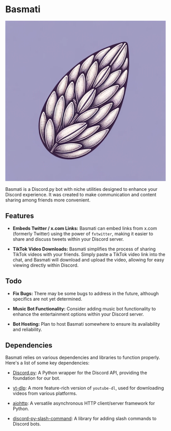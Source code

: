 # Basmati
![Basmati Logo](basmati-logo.png)

Basmati is a Discord.py bot with niche utilities designed to enhance your Discord experience. It was created to make communication and content sharing among friends more convenient.

## Features
- **Embeds Twitter / x.com Links:** Basmati can embed links from x.com (formerly Twitter) using the power of `fxtwitter`, making it easier to share and discuss tweets within your Discord server.

- **TikTok Video Downloads:** Basmati simplifies the process of sharing TikTok videos with your friends. Simply paste a TikTok video link into the chat, and Basmati will download and upload the video, allowing for easy viewing directly within Discord.

## Todo
- **Fix Bugs:** There may be some bugs to address in the future, although specifics are not yet determined.

- **Music Bot Functionality:** Consider adding music bot functionality to enhance the entertainment options within your Discord server.

- **Bot Hosting:** Plan to host Basmati somewhere to ensure its availability and reliability.

## Dependencies
Basmati relies on various dependencies and libraries to function properly. Here's a list of some key dependencies:

- [Discord.py](https://github.com/Rapptz/discord.py): A Python wrapper for the Discord API, providing the foundation for our bot.

- [yt-dlp](https://github.com/yt-dlp/yt-dlp): A more feature-rich version of `youtube-dl`, used for downloading videos from various platforms.

- [aiohttp](https://pypi.org/project/aiohttp/): A versatile asynchronous HTTP client/server framework for Python.

- [discord-py-slash-command](https://pypi.org/project/discord-py-slash-command/): A library for adding slash commands to Discord bots.
